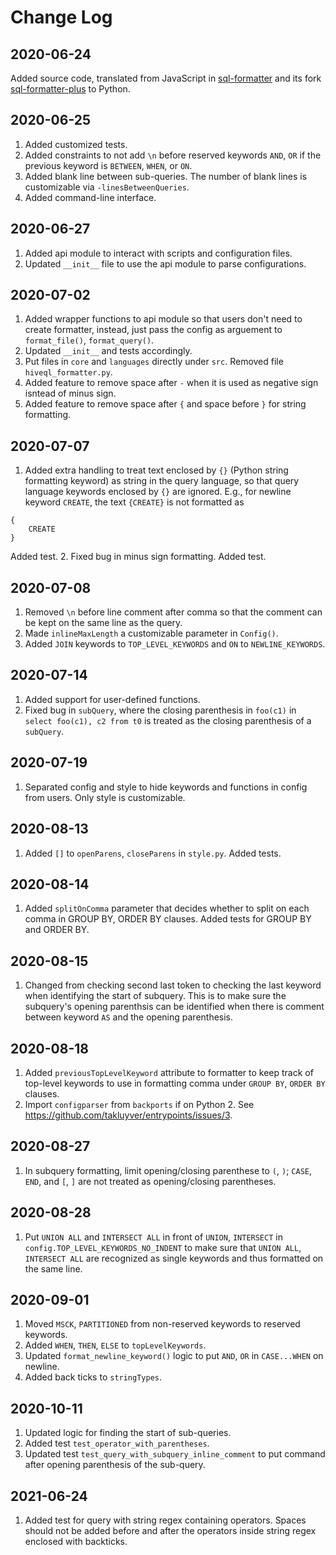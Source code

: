 # Change Log

## 2020-06-24
Added source code, translated from JavaScript in [sql-formatter](https://github.com/zeroturnaround/sql-formatter) and its fork [sql-formatter-plus](https://github.com/kufii/sql-formatter-plus) to Python.

## 2020-06-25
1. Added customized tests.
2. Added constraints to not add `\n` before reserved keywords `AND`, `OR` if the previous keyword is `BETWEEN`, `WHEN`, or `ON`.
3. Added blank line between sub-queries. The number of blank lines is customizable via `-linesBetweenQueries`.
4. Added command-line interface.

## 2020-06-27
1. Added api module to interact with scripts and configuration files.
2. Updated `__init__` file to use the api module to parse configurations.

## 2020-07-02
1. Added wrapper functions to api module so that users don't need to create formatter, instead, just pass the config as arguement to `format_file()`, `format_query()`.
2. Updated `__init__` and tests accordingly.
3. Put files in `core` and `languages` directly under `src`. Removed file `hiveql_formatter.py`.
4. Added feature to remove space after `-` when it is used as negative sign isntead of minus sign.
5. Added feature to remove space after `{` and space before `}` for string formatting.

## 2020-07-07
1. Added extra handling to treat text enclosed by `{}` (Python string formatting keyword) as string in the query language, so that query language keywords enclosed by `{}` are ignored. E.g., for newline keyword `CREATE`, the text `{CREATE}` is not formatted as 
```
{
    CREATE
}
```
Added test.
2. Fixed bug in minus sign formatting. Added test.

## 2020-07-08
1. Removed `\n` before line comment after comma so that the comment can be kept on the same line as the query.
2. Made `inlineMaxLength` a customizable parameter in `Config()`.
3. Added `JOIN` keywords to `TOP_LEVEL_KEYWORDS` and `ON` to `NEWLINE_KEYWORDS`.

## 2020-07-14
1. Added support for user-defined functions.
2. Fixed bug in `subQuery`, where the closing parenthesis in `foo(c1)` in `select foo(c1), c2 from t0` is treated as the closing parenthesis of a `subQuery`.

## 2020-07-19
1. Separated config and style to hide keywords and functions in config from users. Only style is customizable.

## 2020-08-13
1. Added `[]` to `openParens`, `closeParens` in `style.py`. Added tests.

## 2020-08-14
1. Added `splitOnComma` parameter that decides whether to split on each comma in GROUP BY, ORDER BY clauses. Added tests for GROUP BY and ORDER BY.

## 2020-08-15
1. Changed from checking second last token to checking the last keyword when identifying the start of subquery. This is to make sure the subquery's opening parenthsis can be identified when there is comment between keyword `AS` and the opening parenthesis.

## 2020-08-18
1. Added `previousTopLevelKeyword` attribute to formatter to keep track of top-level keywords to use in formatting comma under `GROUP BY`, `ORDER BY` clauses.
2. Import `configparser` from `backports` if on Python 2. See https://github.com/takluyver/entrypoints/issues/3.

## 2020-08-27
1. In subquery formatting, limit opening/closing parenthese to `(`, `)`; `CASE`, `END`, and `[`, `]` are not treated as opening/closing parentheses.

## 2020-08-28
1. Put `UNION ALL` and `INTERSECT ALL` in front of `UNION`, `INTERSECT` in `config.TOP_LEVEL_KEYWORDS_NO_INDENT` to make sure that `UNION ALL`, `INTERSECT ALL` are recognized as single keywords and thus formatted on the same line.

## 2020-09-01
1. Moved `MSCK`, `PARTITIONED` from non-reserved keywords to reserved keywords.
2. Added `WHEN`, `THEN`, `ELSE` to `topLevelKeywords`.
3. Updated `format_newline_keyword()` logic to put `AND`, `OR` in `CASE...WHEN` on newline.
4. Added back ticks to `stringTypes`.

## 2020-10-11
1. Updated logic for finding the start of sub-queries.
2. Added test `test_operator_with_parentheses`.
3. Updated test `test_query_with_subquery_inline_comment` to put command after opening parenthesis of the sub-query.

## 2021-06-24
1. Added test for query with string regex containing operators. Spaces should not be added before and after the operators inside string regex enclosed with backticks.